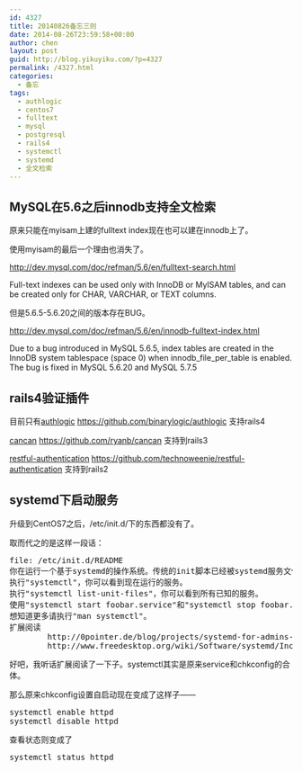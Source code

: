 ```yaml
---
id: 4327
title: 20140826备忘三则
date: 2014-08-26T23:59:58+00:00
author: chen
layout: post
guid: http://blog.yikuyiku.com/?p=4327
permalink: /4327.html
categories:
  - 备忘
tags:
  - authlogic
  - centos7
  - fulltext
  - mysql
  - postgresql
  - rails4
  - systemctl
  - systemd
  - 全文检索
---
```

## MySQL在5.6之后innodb支持全文检索

原来只能在myisam上建的fulltext index现在也可以建在innodb上了。
  
使用myisam的最后一个理由也消失了。

http://dev.mysql.com/doc/refman/5.6/en/fulltext-search.html
  
Full-text indexes can be used only with InnoDB or MyISAM tables, and can be created only for CHAR, VARCHAR, or TEXT columns.

但是5.6.5-5.6.20之间的版本存在BUG。

http://dev.mysql.com/doc/refman/5.6/en/innodb-fulltext-index.html
  
Due to a bug introduced in MySQL 5.6.5, index tables are created in the InnoDB system tablespace (space 0) when innodb\_file\_per_table is enabled. The bug is fixed in MySQL 5.6.20 and MySQL 5.7.5 

## rails4验证插件

目前只有[authlogic](https://github.com/binarylogic/authlogic "authlogic") https://github.com/binarylogic/authlogic 支持rails4

[cancan](https://github.com/ryanb/cancan "cancan") https://github.com/ryanb/cancan 支持到rails3

[restful-authentication](https://github.com/technoweenie/restful-authentication "restful-authentication") https://github.com/technoweenie/restful-authentication 支持到rails2

## systemd下启动服务

升级到CentOS7之后，/etc/init.d/下的东西都没有了。

取而代之的是这样一段话：

<pre>file: /etc/init.d/README
你在运行一个基于systemd的操作系统。传统的init脚本已经被systemd服务文件替代了。
执行"systemctl"，你可以看到现在运行的服务。
执行"systemctl list-unit-files"，你可以看到所有已知的服务。
使用"systemctl start foobar.service"和"systemctl stop foobar.service"来启动和停止服务。
想知道更多请执行"man systemctl"。
扩展阅读
        http://0pointer.de/blog/projects/systemd-for-admins-3.html
        http://www.freedesktop.org/wiki/Software/systemd/Incompatibilities
</pre>

好吧，我听话扩展阅读了一下子。systemctl其实是原来service和chkconfig的合体。
  
那么原来chkconfig设置自启动现在变成了这样子——

<pre>systemctl enable httpd
systemctl disable httpd
</pre>

查看状态则变成了

<pre>systemctl status httpd
</pre>
